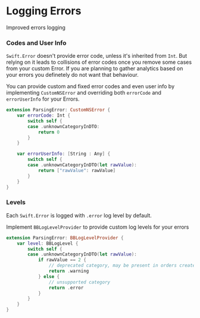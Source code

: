 # Logging Errors
Improved errors logging

### Codes and User Info
`Swift.Error` doesn't provide error code, unless it's inherited from `Int`. But relying on it leads to collisions of error codes once you remove some cases from your custom Error.
If you are planning to gather analytics based on your errors you definetely do not want that behaviour.


You can provide custom and fixed error codes and even user info by implementing `CustomNSError` and overriding both `errorCode` and `errorUserInfo` for your Errors.
```swift
extension ParsingError: CustomNSError {
    var errorCode: Int {
        switch self {
        case .unknownCategoryInDTO:
            return 0
        }
    }

    var errorUserInfo: [String : Any] {
        switch self {
        case .unknownCategoryInDTO(let rawValue):
            return ["rawValue": rawValue]
        }
    }
}
```

### Levels
Each `Swift.Error` is logged with `.error` log level by default.

Implement ``BBLogLevelProvider`` to provide custom log levels for your errors
```swift
extension ParsingError: BBLogLevelProvider {
    var level: BBLogLevel {
        switch self {
        case .unknownCategoryInDTO(let rawValue):
            if rawValue == 2 { 
                // deprecated category, may be present in orders created before 2019
                return .warning
            } else {
                // unsupported category
                return .error
            }
        }
    }
}
```
